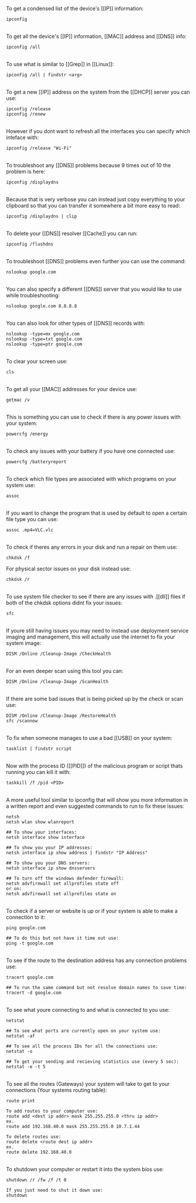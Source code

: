 
To get a condensed list of the device's [[IP]] information:
```
ipconfig
```
\
To get all the device's [[IP]] information, [[MAC]] address and [[DNS]] info:
```
ipconfig /all
```
\
To use what is similar to [[Grep]] in [[Linux]]:
```
ipconfig /all | findstr <arg>
```
\
To get a new [[IP]] address on the system from the [[DHCP]] server you can use:
```
ipconfig /release
ipconfig /renew
```
\
However if you dont want to refresh all the interfaces you can specify which inteface with:
```
ipconfig /release "Wi-Fi"
```
\
To troubleshoot any [[DNS]] problems because 9 times out of 10 the problem is here:
```
ipconfig /displaydns
```
\
Because that is very verbose you can instead just copy everything to your clipboard so that you can transfer it somewhere a bit more easy to read:
```
ipconfig /displaydns | clip
```
\
To delete your [[DNS]] resolver [[Cache]] you can run:
```
ipconfig /flushdns
```
\
To troubleshoot [[DNS]] problems even further you can use the command:
```
nslookup google.com
```
\
You can also specify a different [[DNS]] server that you would like to use while troubleshooting:
```
nslookup google.com 8.8.8.8
```
\
You can also look for other types of [[DNS]] records with:
```
nslookup -type=mx google.com
nslookup -type=txt google.com
nslookup -type=ptr google.com
```
\
To clear your screen use:
```
cls
```
\
To get all your [[MAC]] addresses for your device use:
```
getmac /v
```
\
This is something you can use to check if there is any power issues with your system:
```
powercfg /energy
```
\
To check any issues with your battery if you have one connected use:
```
powercfg /batteryreport
```
\
To check which file types are associated with which programs on your system use:
```
assoc
```
\
If you want to change the program that is used by default to open a certain file type you can use:
```
assoc .mp4=VLC.vlc
```
\
To check if theres any errors in your disk and run a repair on them use:
```
chkdsk /f
```
For physical sector issues on your disk instead use:
```
chkdsk /r
```
\
To use system file checker to see if there are any issues with .[[dll]] files if both of the chkdsk options didnt fix your issues:
```
sfc
```
\
If youre still having issues you may need to instead use deployment service imaging and management, this will actually use the internet to fix your system image:
```
DISM /Online /Cleanup-Image /CheckHealth
```
\
For an even deeper scan using this tool you can:
```
DISM /Online /Cleanup-Image /ScanHealth
```
\
If there are some bad issues that is being picked up by the check or scan use:
```
DISM /Online /Cleanup-Image /RestoreHealth
sfc /scannow
```
\
To fix when someone manages to use a bad [[USB]] on your system:
```
tasklist | findstr script
```
\
Now with the process ID ([[PID]]) of the malicious program or script thats running you can kill it with:
```
taskkill /f /pid <PID>
```
\
A more useful tool similar to ipconfig that will show you more information in a written report and even suggested commands to run to fix these issues:
```
netsh
netsh wlan show wlanreport

## To show your interfaces:
netsh interface show interface

## To show you your IP addresses:
netsh interface ip show address | findstr "IP Address"

## To show you your DNS servers:
netsh interface ip show dnsservers

## To turn off the windows defender firewall:
netsh advfirewall set allprofiles state off
or on:
netsh advfirewall set allprofiles state on
```
\
To check if a server or website is up or if your system is able to make a connection to it:
```
ping google.com

## To do this but not have it time out use:
ping -t google.com
```
\
To see if the route to the destination address has any connection problems use:
```
tracert google.com

## To run the same command but not resolve domain names to save time:
tracert -d google.com
```
\
To see what youre connecting to and what is connected to you use:
```
netstat

## To see what ports are currently open on your system use:
netstat -af

## To see all the process IDs for all the connections use:
netstat -o

## To get your sending and recieving statistics use (every 5 sec):
netstat -e -t 5
```
\
To see all the routes (Gateways) your system will take to get to your connections (Your systems routing table): 
```
route print

To add routes to your computer use:
route add <dest ip addr> mask 255.255.255.0 <thru ip addr>
ex.
route add 192.168.40.0 mask 255.255.255.0 10.7.1.44 

To delete routes use:
route delete <route dest ip addr>
ex.
route delete 192.168.40.0
```
\
To shutdown your computer or restart it into the system bios use:
```
shutdown /r /fw /f /t 0

If you just need to shut it down use:
shutdown
```
